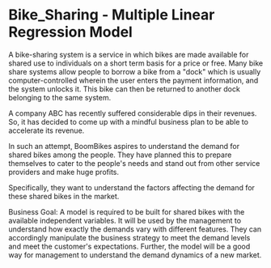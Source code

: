 # Bike_Sharing - Multiple Linear Regression Model
A bike-sharing system is a service in which bikes are made available for shared use to individuals on a short term basis for a price or free. Many bike share systems allow people to borrow a bike from a "dock" which is usually computer-controlled wherein the user enters the payment information, and the system unlocks it. This bike can then be returned to another dock belonging to the same system.

A company ABC has recently suffered considerable dips in their revenues. So, it has decided to come up with a mindful business plan to be able to accelerate its revenue.

In such an attempt, BoomBikes aspires to understand the demand for shared bikes among the people. They have planned this to prepare themselves to cater to the people's needs and stand out from other service providers and make huge profits.

Specifically, they want to understand the factors affecting the demand for these shared bikes in the market. 

Business Goal:
A model is required to be built for shared bikes with the available independent variables. It will be used by the management to understand how exactly the demands vary with different features. They can accordingly manipulate the business strategy to meet the demand levels and meet the customer's expectations. Further, the model will be a good way for management to understand the demand dynamics of a new market. 
